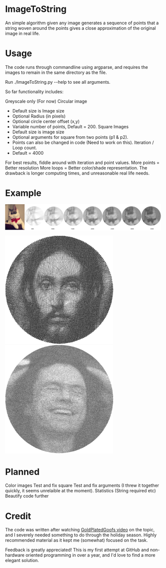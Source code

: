 # ImageToString
An simple algorithm given any image generates a sequence of points that a string woven around the points gives a close approximation of the original image in real life.

# Usage
The code runs through commandline using argparse, and requires the images to remain in the same directory as the file.

Run ./ImageToString.py --help to see all arguments.

So far functionality includes:

Greyscale only (For now)
Circular image
 - Default size is Image size
 - Optional Radius (in pixels)
 - Optional circle center offset (x,y)
 - Variable number of points, Default = 200.
Square Images
 - Default size is image size
 - Optional arguments for square from two points (p1 & p2).
 - Points can also be changed in code (Need to work on this).
Iteration / Loop count.
  - Default = 4000

For best results, fiddle around with iteration and point values. 
More points = Better resolution
More loops = Better color/shade representation.
The drawback is longer computing times, and unreasonable real life needs.

# Example
![Milton 500-> 3500 lines](Examples/milton.png?raw=true)

<img src="Examples/line_4000jesus1.png?raw=true" width="350"><img src="Examples/line5000tommyc.png?raw=true" width="350">

# Planned

Color images
Test and fix square
Test and fix arguments (I threw it together quickly, it seems unrelaible at the moment).
Statistics (String required etc)
Beautify code further


# Credit

The code was written after watching [GoldPlatedGoofs video](https://youtu.be/-S_l8GGxOhU) on the topic, and I severely needed something to do through the holiday season. Highly recommended material as it kept me (somewhat) focused on the task.

Feedback is greatly appreciated! This is my first attempt at GitHub and non-hardware oriented programming in over a year, and I'd love to find a more elegant solution.
